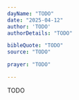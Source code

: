```yaml
---
dayName: "TODO"
date: "2025-04-12"
author: 'TODO'
authorDetails: "TODO"

bibleQuote: "TODO"
source: "TODO"

prayer: "TODO"

---
```


TODO

